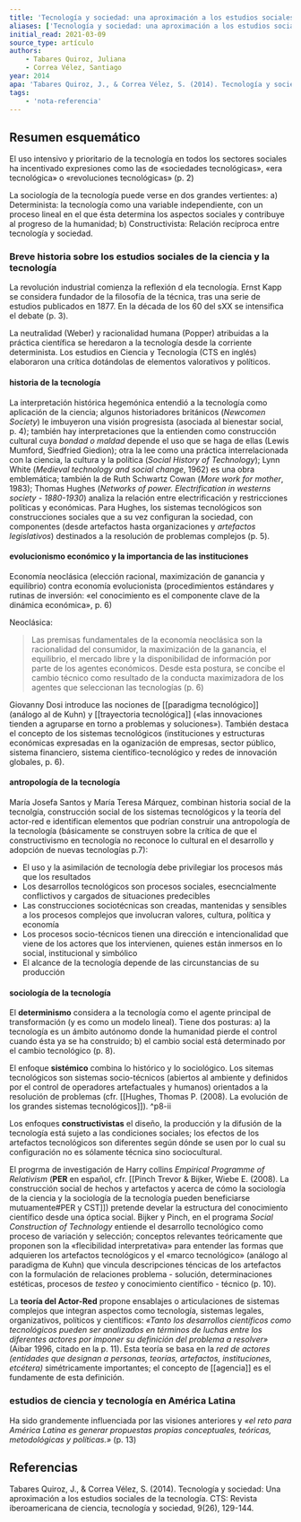 ```yaml
---
title: 'Tecnología y sociedad: una aproximación a los estudios sociales de la tecnología'
aliases: ['Tecnología y sociedad: una aproximación a los estudios sociales de la tecnología', 'Tabares Quiroz y Correa Vélez (2014)']
initial_read: 2021-03-09
source_type: artículo
authors: 
    - Tabares Quiroz, Juliana
    - Correa Vélez, Santiago
year: 2014
apa: 'Tabares Quiroz, J., & Correa Vélez, S. (2014). Tecnología y sociedad: Una aproximación a los estudios sociales de la tecnología. CTS: Revista iberoamericana de ciencia, tecnología y sociedad, 9(26), 129-144.'
tags:
    - 'nota-referencia'
---
```

## Resumen esquemático

El uso intensivo y prioritario de la tecnología en todos los sectores sociales ha incentivado expresiones como las de «sociedades tecnológicas», «era tecnológica» o «revoluciones tecnológicas» (p. 2)

La sociología de la tecnología puede verse en dos grandes vertientes: a) Determinista: la tecnología como una variable independiente, con un proceso lineal en el que ésta determina los aspectos sociales y contribuye al progreso de la humanidad; b) Constructivista: Relación recíproca entre tecnología y sociedad.

### Breve historia sobre los estudios sociales de la ciencia y la tecnología

La revolución industrial comienza la reflexión d ela tecnología. Ernst Kapp se considera fundador de la filosofía de la técnica, tras una serie de estudios publicados en 1877. En la década de los 60 del sXX se intensifica el debate (p. 3).

La neutralidad (Weber) y racionalidad humana (Popper) atribuidas a la práctica científica se heredaron a la tecnología desde la corriente determinista. Los estudios en Ciencia y Tecnología (CTS en inglés) elaboraron una crítica dotándolas de elementos valorativos y políticos.

#### historia de la tecnología

La interpretación histórica hegemónica entendió a la tecnología como aplicación de la ciencia; algunos historiadores británicos (*Newcomen Society*) le imbuyeron una visión progresista (asociada al bienestar social, p. 4); también hay interpretaciones que la entienden como construcción cultural cuya *bondad o maldad* depende el uso que se haga de ellas (Lewis Mumford, Siedfried Giedion); otra la lee como una práctica interrelacionada con la ciencia, la cultura y la política (*Social History of Technology*); Lynn White (*Medieval technology and social change*, 1962) es una obra emblemática; también la de Ruth Schwartz Cowan (*More work for mother*, 1983); Thomas Hughes (*Networks of power. Electrification in westerns society - 1880-1930*) analiza la relación entre electrificación y restricciones políticas y económicas. Para Hughes, los sistemas tecnológicos son construcciones sociales que a su vez configuran la sociedad, con componentes (desde artefactos hasta organizaciones y *artefactos legislativos*) destinados a la resolución de problemas complejos (p. 5).

#### evolucionismo económico y la importancia de las instituciones 

Economía neoclásica (elección racional, maximización de ganancia y equilibrio) contra economía evolucionista (procedimientos estándares y rutinas de inversión: «el conocimiento es el componente clave de la dinámica económica», p. 6)

Neoclásica:
>Las premisas fundamentales de la economía neoclásica son la racionalidad del consumidor, la maximización de la ganancia, el equilibrio, el mercado libre y la disponibilidad de información por parte de los agentes económicos. Desde esta postura, se concibe el cambio técnico como resultado de la conducta maximizadora de los agentes que seleccionan las tecnologías (p. 6)

Giovanny Dosi introduce las nociones de [[paradigma tecnológico]] (análogo al de Kuhn) y [[trayectoria tecnológica]] («las innovaciones tienden a agruparse en torno a problemas y soluciones»). También destaca el concepto de los sistemas tecnológicos (instituciones y estructuras económicas expresadas en la oganización de empresas, sector público, sistema financiero, sistema científico-tecnológico y redes de innovación globales, p. 6). 

#### antropología de la tecnología

 María Josefa Santos y María Teresa Márquez, combinan historia social de la tecnolgía, construcción social de los sistemas tecnológicos y la teoría del actor-red e identifican elementos que podrían construir una antropología de la tecnología (básicamente se construyen sobre la crítica de que el constructivismo en tecnología no reconoce lo cultural en el desarrollo y adopción de nuevas tecnologías p.7): 
 
 - El uso y la asimilación de tecnología debe privilegiar los procesos más que los resultados
 - Los desarrollos tecnológicos son procesos sociales, esecncialmente conflictivos y cargados de situaciones predecibles
 - Las construcciones sociotécnicas son creadas, mantenidas y sensibles a los procesos complejos que involucran valores, cultura, política y economía
 - Los procesos socio-técnicos tienen una dirección e intencionalidad que viene de los actores que los intervienen, quienes están inmersos en lo social, institucional y simbólico
 - El alcance de la tecnología depende de las circunstancias de su producción

####  sociología de la tecnología

El **determinismo** considera a la tecnología como el agente principal de transformación (y es como un modelo lineal). Tiene dos posturas: a) la tecnología es un ámbito autónomo donde la humanidad pierde el control cuando ésta ya se ha construido; b) el cambio social está determinado por el cambio tecnológico (p. 8).

El enfoque **sistémico** combina lo histórico y lo sociológico. Los sitemas tecnológicos son sistemas socio-técnicos (abiertos al ambiente y definidos por el control de operadores artefactuales y humanos) orientados a la resolución de problemas (cfr. [[Hughes, Thomas P. (2008). La evolución de los grandes sistemas tecnológicos]]). ^p8-ii

Los enfoques **constructivistas** el diseño, la producción y la difusión de la tecnología está sujeto a las condiciones sociales; los efectos de los artefactos tecnológicos son diferentes según dónde se usen por lo cual su configuración no es sólamente técnica sino sociocultural.

El progrma de investigación de Harry collins *Empirical Programme of Relativism* (**PER** en español, cfr. [[Pinch Trevor & Bijker, Wiebe E.  (2008). La construcción social de hechos y artefactos y acerca de cómo la sociología de la ciencia y la sociología de la tecnología pueden beneficiarse mutuamente#PER y CST]]) pretende develar la estructura del conocimiento científico desde una óptica social. Bijker y Pinch, en el programa *Social Construction of Technology* entiende el desarrollo tecnológico como proceso de variación y selección; conceptos relevantes teóricamente que proponen son la «flecibilidad interpretativa» para entender las formas que adquieren los artefactos tecnológicos y el «marco tecnológico» (análogo al paradigma de Kuhn) que vincula descripciones téncicas de los artefactos con la formulación de relaciones problema - solución, determinaciones estéticas, procesos de *testeo* y conocimiento científico - técnico (p. 10).

La **teoría del Actor-Red** propone ensablajes o articulaciones de sistemas complejos que integran aspectos como tecnología, sistemas legales, organizativos, políticos y científicos: *«Tanto los desarrollos científicos como tecnológicos pueden ser analizados en términos de luchas entre los diferentes actores por imponer su definición del problema a resolver»* (Aibar 1996, citado en la p. 11). Esta teoría se basa en la *red de actores (entidades que designan a personas, teorías, artefactos, instituciones, etcétera)* simétricamente importantes; el concepto de [[agencia]] es el fundamente de esta definición.

### estudios de ciencia y tecnología en América Latina

Ha sido grandemente influenciada por las visiones anteriores y *«el reto para América Latina es generar propuestas propias conceptuales, teóricas, metodológicas y políticas.»* (p. 13)

## Referencias

Tabares Quiroz, J., & Correa Vélez, S. (2014). Tecnología y sociedad: Una aproximación a los estudios sociales de la tecnología. CTS: Revista iberoamericana de ciencia, tecnología y sociedad, 9(26), 129-144.
